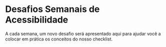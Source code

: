 # Desafios Semanais de Acessibilidade

A cada semana, um novo desafio será apresentado aqui para ajudar você a colocar em prática os conceitos do nosso checklist.

<div id="desafio-semanal" class="desafio-box">
  </div>

<script src="js/desafios.js"></script>
